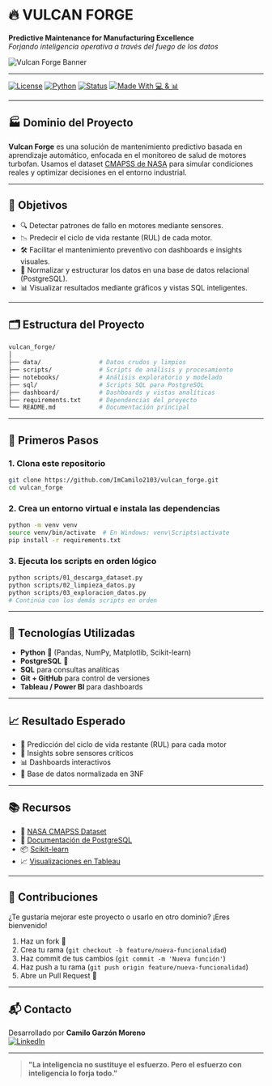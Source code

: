# 🔥 VULCAN FORGE

**Predictive Maintenance for Manufacturing Excellence**  
*Forjando inteligencia operativa a través del fuego de los datos*

![Vulcan Forge Banner](https://i.imgur.com/YbGQ8xO.png)

---

[![License](https://img.shields.io/badge/license-MIT-blue.svg)](LICENSE)
[![Python](https://img.shields.io/badge/python-3.10%2B-blue?logo=python)](https://www.python.org/)
[![Status](https://img.shields.io/badge/status-en%20desarrollo-yellow)]()
[![Made With 💻 & 📊](https://img.shields.io/badge/made%20with-Python%20%7C%20SQL%20%7C%20PostgreSQL%20%7C%20Pandas-blueviolet)]()

---

## 🏭 Dominio del Proyecto

**Vulcan Forge** es una solución de mantenimiento predictivo basada en aprendizaje automático, enfocada en el monitoreo de salud de motores turbofan. Usamos el dataset [CMAPSS de NASA](https://data.nasa.gov/dataset/C-MAPSS-Aircraft-Engine-Simulator-Data/xaut-bemq) para simular condiciones reales y optimizar decisiones en el entorno industrial.

---

## 🎯 Objetivos

- 🔍 Detectar patrones de fallo en motores mediante sensores.
- 📉 Predecir el ciclo de vida restante (RUL) de cada motor.
- 🛠️ Facilitar el mantenimiento preventivo con dashboards e insights visuales.
- 💾 Normalizar y estructurar los datos en una base de datos relacional (PostgreSQL).
- 📊 Visualizar resultados mediante gráficos y vistas SQL inteligentes.

---

## 🗂️ Estructura del Proyecto

```bash
vulcan_forge/
│
├── data/                # Datos crudos y limpios
├── scripts/             # Scripts de análisis y procesamiento
├── notebooks/           # Análisis exploratorio y modelado
├── sql/                 # Scripts SQL para PostgreSQL
├── dashboard/           # Dashboards y vistas analíticas
├── requirements.txt     # Dependencias del proyecto
└── README.md            # Documentación principal
```

---

## 🚀 Primeros Pasos

### 1. Clona este repositorio

```bash
git clone https://github.com/ImCamilo2103/vulcan_forge.git
cd vulcan_forge
```

### 2. Crea un entorno virtual e instala las dependencias

```bash
python -m venv venv
source venv/bin/activate  # En Windows: venv\Scripts\activate
pip install -r requirements.txt
```

### 3. Ejecuta los scripts en orden lógico

```bash
python scripts/01_descarga_dataset.py
python scripts/02_limpieza_datos.py
python scripts/03_exploracion_datos.py
# Continúa con los demás scripts en orden
```

---

## 🧠 Tecnologías Utilizadas

- **Python** 🐍 (Pandas, NumPy, Matplotlib, Scikit-learn)
- **PostgreSQL** 🐘
- **SQL** para consultas analíticas
- **Git + GitHub** para control de versiones
- **Tableau / Power BI** para dashboards

---

## 📈 Resultado Esperado

- 🔮 Predicción del ciclo de vida restante (RUL) para cada motor
- 📌 Insights sobre sensores críticos
- 📊 Dashboards interactivos
- 🧩 Base de datos normalizada en 3NF

---

## 📚 Recursos

- 📘 [NASA CMAPSS Dataset](https://data.nasa.gov/dataset/C-MAPSS-Aircraft-Engine-Simulator-Data/xaut-bemq)
- 📑 [Documentación de PostgreSQL](https://www.postgresql.org/docs/)
- 📦 [Scikit-learn](https://scikit-learn.org/stable/)
- 📈 [Visualizaciones en Tableau](https://public.tableau.com/)

---

## 🤝 Contribuciones

¿Te gustaría mejorar este proyecto o usarlo en otro dominio? ¡Eres bienvenido!

1. Haz un fork 🍴
2. Crea tu rama (`git checkout -b feature/nueva-funcionalidad`)
3. Haz commit de tus cambios (`git commit -m 'Nueva función'`)
4. Haz push a tu rama (`git push origin feature/nueva-funcionalidad`)
5. Abre un Pull Request 🚀

---

## 📬 Contacto

Desarrollado por **Camilo Garzón Moreno**  
[![LinkedIn](https://img.shields.io/badge/LinkedIn-Camilo_Garzón_M-blue?logo=linkedin)](www.linkedin.com/in/camilo-garzón-81422331)

---

> **"La inteligencia no sustituye el esfuerzo. Pero el esfuerzo con inteligencia lo forja todo."**
